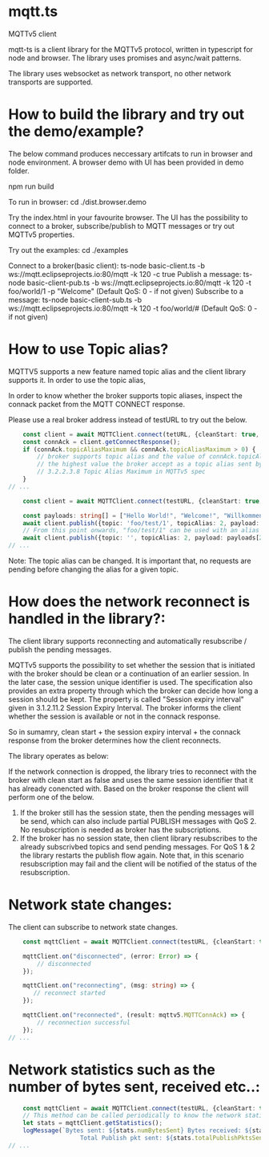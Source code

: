 # mqtt.ts
MQTTv5 client

mqtt-ts is a client library for the MQTTv5 protocol, written in typescript for node and browser. The library uses promises and async/wait patterns. 

The library uses websocket as network transport, no other network transports are supported.


# How to build the library and try out the demo/example?
The below command produces neccessary artifcats to run in browser and node environment. A browser demo with UI has been provided in demo folder.

npm run build

To run in browser:
cd ./dist.browser.demo

Try the index.html in your favourite browser. The UI has the possibility to connect to a broker, subscribe/publish to MQTT messages or try out MQTTv5 properties.

Try out the examples:
cd ./examples

Connect to a broker(basic client): ts-node basic-client.ts -b ws://mqtt.eclipseprojects.io:80/mqtt -k 120 -c true
Publish a message: ts-node basic-client-pub.ts -b ws://mqtt.eclipseprojects.io:80/mqtt -k 120 -t foo/world/1 -p "Welcome" (Default QoS: 0 - if not given)
Subscribe to a message: ts-node basic-client-sub.ts -b ws://mqtt.eclipseprojects.io:80/mqtt -k 120 -t foo/world/# (Default QoS: 0 - if not given)

# How to use Topic alias?
MQTTV5 supports a new feature named topic alias and the client library supports it. In order to use the topic alias,

In order to know whether the broker supports topic aliases, inspect the connack packet from the MQTT CONNECT response.

Please use a real broker address instead of testURL to try out the below.

```typescript
    const client = await MQTTClient.connect(tetURL, {cleanStart: true, keepAlive: 0}, 2000);
    const connAck = client.getConnectResponse();
    if (connAck.topicAliasMaximum && connAck.topicAliasMaximum > 0) {
        // broker supports topic alias and the value of connAck.topicAliasMaximum indicates
        // the highest value the broker accept as a topic alias sent by the client.
        // 3.2.2.3.8 Topic Alias Maximum in MQTTv5 spec
    }
// ...
```

```typescript
    const client = await MQTTClient.connect(testURL, {cleanStart: true, keepAlive: 0}, 2000);

    const payloads: string[] = ["Hello World!", "Welcome!", "Willkommen!"];
    await client.publish({topic: 'foo/test/1', topicAlias: 2, payload: payloads[1], qos: 1});
    // From this point onwards, "foo/test/1" can be used with an alias 2
    await client.publish({topic: '', topicAlias: 2, payload: payloads[2]});
// ...
```
Note: The topic alias can be changed. It is important that, no requests are pending before changing the alias for a given topic.

# How does the network reconnect is handled in the library?:

The client library supports reconnecting and automatically resubscribe / publish the pending messages.

MQTTv5 supports the possibility to set whether the session that is initiated with the broker should be clean or a continuation of an earlier session. In the later case, the session unique identifier is used. The specification also provides an extra property through which the broker can decide how long a session should be kept. The property is called "Session expiry interval" given in 3.1.2.11.2 Session Expiry Interval. The broker informs the client whether the session is available or not in the connack response.

So in sumamry, clean start + the session expiry interval + the connack response from the broker determines how the client reconnects.

The library operates as below:

If the network connection is dropped, the library tries to reconnect with the broker with clean start as false and uses the same session identifier that it has already conencted with. Based on the broker response the client will perform one of the below.

1. If the broker still has the session state, then the pending messages will be send, which can also include partial PUBLISH messages with QoS 2. No resubscription is needed as broker has the subscriptions.
2. If the broker has no session state, then client library resubscribes to the already subscrivbed topics and send pending messages. For QoS 1 & 2 the library restarts the publish flow again. Note that, in this scenario resubscription may fail and the client will be notified of the status of the resubscription.

# Network state changes:
The client can subscribe to network state changes.

```typescript
    const mqttClient = await MQTTClient.connect(testURL, {cleanStart: true, keepAlive: 0}, 2000);

    mqttClient.on("disconnected", (error: Error) => {
        // disconnected
    });

    mqttClient.on("reconnecting", (msg: string) => {
       // reconnect started
    });

    mqttClient.on("reconnected", (result: mqttv5.MQTTConnAck) => {
        // reconnection successful
    });
// ...
```

# Network statistics such as the number of bytes sent, received etc..:
```typescript
    const mqttClient = await MQTTClient.connect(testURL, {cleanStart: true, keepAlive: 0}, 2000);
    // This method can be called periodically to know the network statistics
    let stats = mqttClient.getStatistics();
    logMessage(`Bytes sent: ${stats.numBytesSent} Bytes received: ${stats.numBytesReceived}
                    Total Publish pkt sent: ${stats.totalPublishPktsSent} Total Publish pkt recvd: ${stats.totalPublishPktsReceived}`);
// ...
```
